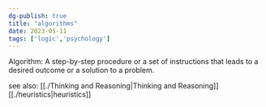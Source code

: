 ```yaml
---  
dg-publish: true  
title: "algorithms"  
date: 2023-05-11  
tags: ['logic','psychology']  
---  
```

  
Algorithm: A step-by-step procedure or a set of instructions that leads to a desired outcome or a solution to a problem.  
  
see also: [[./Thinking and Reasoning|Thinking and Reasoning]]   
[[./heuristics|heuristics]]  
